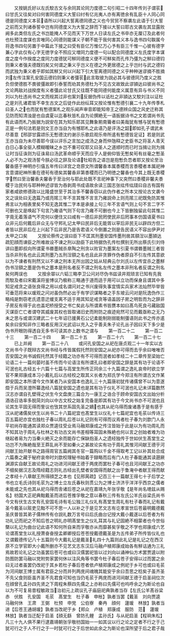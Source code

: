 <!-- { "loadSidebar": true } -->
　　又按姚氏好以左氏駮古文与余同其论同力度德二句引昭二十四年传刘子谓苌曰甘氏又往矣对曰何害同德度义大誓曰纣有亿兆夷人亦有离徳余有乱臣十人同心同德是同德度义本苌语所以兴起大誓离德同德之义也今贸贸不察袭左此语于引大誓之前而又列诸泰誓中岂有同德度义为大誓之辞而下接以大誓曰耶古文袭左其显露败阙多此类但左氏之书岂能掩人不见而天下万世人日读左氏之书卒亦无厘订及此者何也杜预注度谋也言唯同心同德则能谋义子朝不能于我何害其义本与逸书四句聫属今将逸书四句另置于中篇此下接之曰受有臣亿万惟亿万心予有臣三千惟一心彼有德字兼心字此仅有心字无徳字全不照应又増同力度德一句以配合同德度义左氏度字本谋度之度今作揆度之度同力度德犹可觧同德度义便不可觧矣而孔传乃彊为之觧曰德钧则秉义者强夫德既钧矣又何谓之秉义乎岂义在德之外更居德之上乎岂纣与武之德钧而武独为秉义者乎即如其觧又何以兴起下引大誓离德同德之义乎种种迷谬摘不胜摘刘左传注案孔安国云德钧则秉义者彊苌此言取彼为説必其与彼德同乃度义之胜负但使德胜不畏彼彊故即引泰誓而劝其务德杜为不见古文故致此谬頴达曰彼尚书之文论两敌对战揆度有义者彊此论甘氏又往既不能同德何能度义属意有异与书义不同刘以为杜违尚书之文而规其过非也案刘反据伪传以诋杜之非頴达又駮刘注以证杜之是刘孔诸君皆不幸生古文之后徒作此纷纭耳又按论惟有慙德引襄二十九年传季札曰圣人之也而犹有慙德案札之观乐闻声审音即能知帝王之德辨众国之风史迁称其见防而知清浊是也自虞夏以迄春秋皆札自为论撰絶无一语扳据诗书之文若谓尚书先有此语而札乃扳据为説安在其为知乐耶其见舞象箾南籥者曰美哉犹有憾与犹有慙德正是一例句法若是则文王亦当自为有憾耶札之此语乃是评汤之韶即如孔子谓武未尽善意【邢邵甘露颂乐无慙德沈约谢示乐歌启观乐帝所逺有慙德皆足证】若是则武王亦当自为未尽善耶今误以评乐之言加之成汤之身而仲虺释之史臣书之将圣人青天白日心事全驱入模糊暧昧之乡岂不重可叹耶又曰圣人之道顺时而已时当揖让则为揖让时当征诛则为征诛易曰汤武革命顺乎天而应乎人是俯仰皆无慙矣茍有丝毫之慙圣人必不为之观汤誓今朕必往之辞及论语牡昭告之语岂是抱慙负恧者耶又按论至治馨香感于神明亦引僖五年传曰详宫之竒原文所谓馨香本属黍稷而言黍稷者本属祀神言意谓祀神所重在德茍有德矣其馨香非第黍稷而已乃明徳之馨香也今其上既无黍稷字然曰至治馨香夫馨香于至治何与耶此处既不言祀神事下又突然曰黍稷非馨夫黍稷于治民何与耶种种述谬皆为吞剥周书成语故余读三国志张纮传纮牋曰自古有国有家者咸欲修德政以比隆盛世至于其治多不馨香窃以此伪作者之所本又按论古文袭今文之误处曰无逸篇乃或亮隂三年不言其惟不言言乃雍説命上则亮隂三祀既免防其惟弗言以为相表里矣不知无逸其惟二字本是承接上句三年不言语气则上句不言二字不可删也又是唤起下句言乃雍语气则下句言乃雍不可删也今上下皆删独留此句其惟二字竟无着落语气不完何以便住又曰咸有一德后非民罔使民非后罔事本仿国语夏书曰众非元后何戴后非众无与守邦礼记太甲曰民非后无能胥以寜后非民无以辟四方但二者皆以民非后在上兴起下后非民乃是告君语义今倒置之则是告民语义不容出伊尹对太甲之口矣
　　又按论蔡传之误曰臣下不匡其刑墨安国传墨刑凿其頟湼以墨頴达疏犯顔而谏臣之所难故设不谏之刑以励臣下此特据伪孔传杜撰别无所出蔡氏引刘侍讲曰墨即叔向所谓夏书昬墨贼杀臯陶之刑贪以败官为墨案左引夏书谓昬墨贼三者皆当杀非刑名也此云其刑墨乃五刑湼頟之名也且此非贪罪作伪者原自不引左传其意欲以为不谏者有刑然又以不谏之刑本无所出因之姑从轻典云尔刘氏以左传宜杀之墨觧伪书湼頟之墨是伪书之墨本是刑名者反不谓之刑名左传之墨本非刑名者反谓之刑名矣何两误也
　　又按余甞以六韬三略李卫公问对尽伪书兹读井观琐言已知有先我而駮及者曰宋戴溪将鉴博议乃极称三略通于道而适于用可以立功而保身且谓其中多知足戒贪之语张良得之用以成名谓问对之书兴废得失事宜情实兵家术法灿然毕举皆可垂范将来以瑗观之问对虽伪然必出于有学识谋略者之手东坡云问对是阮逸伪作三略纯是剽窃老氏遗意迂缓支离不适于用其知足戒贪等语盖因子房之明哲而为之辞非子房反有得于此也盖圯桥授受之书亡矣此与所谓素书皆赝本如曰髙鸟死良弓藏敌国灭谋臣亡亡者谓夺其威废其权也皆取诸旧史而附防之痕迹宛然可见而戴亟称之无乃未之思与或谓汉建武二十七年诏已援黄石公记柔能制刚弱能制彊语则此书之传亦逺矣余曰安知非作三略者反用汉光武诏以充入之乎善夫朱子论孔丛子因曰天下多少是伪书开眼防得透自无多书可读其亦上数书之谓与
　　第一百二十二
　　第一百二十三
　　第一百二十四
　　第一百二十五
　　第一百二十六
　　第一百二十七
　　已上并阙
　　第一百二十八
　　或问孔安国之从祀在唐贞观二十一年实以古文尚书今子既辩古文尚书经与传皆属假托然则安国之从祀亦可得而去乎余曰唯唯否否安国之尚书诚假托然其于经籍之功亦有不可得而泯者如孝经二十二章传至梁始亡论语二十一篇何晏时虽不传而今论语注有所谓孔曰者即安国之辞是其有功于论语不可泯也礼古经五十六篇十七篇与高堂生所传正同余三十九篇谓之逸礼哀帝时欲立学官不果郑康成本习小戴礼后以古经校之取其义长者为郑氏学今郑注有所谓古文作某即安国之本所谓今文作某者乃从安国本也逸礼三十九篇唐初犹传诸儒曾不以为意遂燬于兵而吴澄所纂逸经八篇犹安国之遗也是其有功于仪礼不可泯也礼记未详篇数然汉志亦谓自孔壁得之伏生今文盘庚三篇合为一康王之诰合于顾命安国古文出始分析酒诰召诰率多脱简刘向以中古文校之始复完备是即其有功于今文尚书亦不可泯也且论其生平固无得而訾议也攷其世系固先圣之嫡也其从祀乌得而废诸愚于是有感于汉从祀诸儒矣伏生以尚书二十八篇祀宜也髙堂生以仪礼十七篇祀宜也毛苌以传诗三百五篇祀亦宜也独杜子春以周礼后苍以礼记则有可得而议焉者杜子春为刘歆门人永平初尚存能通其读郑众贾逵往受业焉马融郑康成之传注皆始于此是以为有功周礼而不知其功于周礼与杜林之有功古文尚书差相等耳固未殊絶也何以言之创始者难为功继起者易为力当秦火絶灭之余而能存亡保缺抱圣人之遗经独传于世如伏生髙堂生之功岂不为殊絶哉至王莽乱尚不至如秦火之甚故论实有功于周礼其惟河间献王德乎河间献王始开献书之路得周官五篇阙其冬官一篇购以千金不得取考工记以补其处合成六篇奏之藏于秘府哀帝时刘歆校理秘书始着于録略而后有门人杜子春能通其读遡厥渊源实自献王故论周礼之功进河间献王德于两庑而罢杜子春可也且河间献王之功亦不细矣据汉志及隋经籍志则礼古经出孔壁者安国得而献之出于鲁淹中者献王得而献之孝经十八章献王所得顔芝之本也【见邢昺疏】记百三十一篇献王得七十子后学之书也立毛氏诗则毛苌为之博士立左氏春秋则贯公为之博士济济乎洋洋乎西京之儒者未能或之先也其从祀乌得而舎诸后苍之从祀在嘉靖九年张孚敬【是年尚名璁兹从赐名】枋国大正祀典黜戴圣而进后苍推孚敬之意以春秋三传有左氏公羊氏谷梁氏尚书今文有伏生古文有孔安国毛诗有毛公独三礼仪礼有髙堂生周礼有杜子春而礼记有戴圣今戴圣以赃吏见黜不可不思一人以补之于是见艺文志有讫孝宣世后苍最明戴德戴圣庆普皆其弟子儒林传有仓説礼数万言号曰后氏曲台记授大戴小戴遂以后苍者为有功礼记而祀之不知后苍之明礼亦明髙堂生之仪礼耳其与礼记固絶不相蒙者也今世俗槩以礼记为曲台记此语不知何所自来而孚敬亦从而靡甚矣孚敬之不学也郑康成六艺论谓髙堂生以礼授萧奋奋授孟卿卿授后苍苍授戴德戴圣是为五传弟子所传皆仪礼也又谓戴德传记八十五篇则今大戴礼记是戴圣礼四十九篇则此礼记是礼记之在西汉原不立学官即大小戴所删亦不见艺文志东汉后马融卢植郑康成始各有觧诂通为三礼焉故若论礼记之功虽罢后苍可也或曰汉儒罢祀皆以过刘向以诵神仙方术罢贾逵以附防图防罢马融以党附势家罢何休以注风角等书罢今杜子春后苍子安得以过而罢之余曰无过者虽罢仍改祀于其乡若杜子春后苍者依卢植郑康成之例祀于乡可也或曰毛苌为河间献王博士属有君臣之分而并列两庑间魂魄其能安乎余曰吾思之稔矣子虽齐圣不先父食则臣虽齐圣不先君食可知也当仍毛苌于两庑而进河间献王德于启圣祠位次在顔曾孔孟孙四先贤之下周程朱蔡四先儒之上亦称曰先儒可也呜呼余之为斯论也自以为不可复易昔程敏政当治初元上疏议孔子庙庭祀典孰者当存【左氏公羊髙谷梁赤　伏胜　孔安国　毛苌　髙堂生　杜子春　申枨】孰者当罢【戴圣　刘向贾逵　马融何休　王肃　王弼　杜预　申党　公伯寮　秦冉　顔何　蘧瑗　林放】孰者当进【后苍王通胡瑗】孰者当改祀于乡【郑众　卢植　郑康成　服防　范　蘧瑗　林放】孰者当迁配于启圣【顔无繇　曾防孔鲤　孟孙氏】与从祀启圣【程珦朱松】凡三十九人俱不果行逮嘉靖朝张孚敬枋国始一一如其议以行之论之定者不行之于己犹可行之于人不行之于一时犹可行之于后世如此余之为斯论也深所望于后之君子哉
